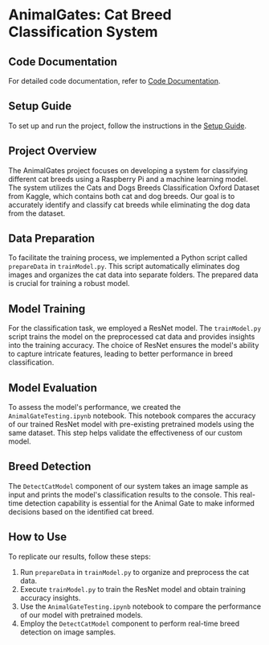 # AnimalGates: Cat Breed Classification System

## Code Documentation

For detailed code documentation, refer to [Code Documentation](<https://drive.google.com/file/d/1i3etmYkegEtu6930kCCHAxDefadX393r/view?usp=sharing>).

## Setup Guide

To set up and run the project, follow the instructions in the [Setup Guide](<https://drive.google.com/file/d/1N5duG3M1jJXAS-8-FWE1XvjGWI0CA3hk/view?usp=sharing>).

## Project Overview

The AnimalGates project focuses on developing a system for classifying different cat breeds using a Raspberry Pi and a machine learning model. The system utilizes the Cats and Dogs Breeds Classification Oxford Dataset from Kaggle, which contains both cat and dog breeds. Our goal is to accurately identify and classify cat breeds while eliminating the dog data from the dataset.

## Data Preparation

To facilitate the training process, we implemented a Python script called `prepareData` in `trainModel.py`. This script automatically eliminates dog images and organizes the cat data into separate folders. The prepared data is crucial for training a robust model.

## Model Training

For the classification task, we employed a ResNet model. The `trainModel.py` script trains the model on the preprocessed cat data and provides insights into the training accuracy. The choice of ResNet ensures the model's ability to capture intricate features, leading to better performance in breed classification.

## Model Evaluation

To assess the model's performance, we created the `AnimalGateTesting.ipynb` notebook. This notebook compares the accuracy of our trained ResNet model with pre-existing pretrained models using the same dataset. This step helps validate the effectiveness of our custom model.

## Breed Detection

The `DetectCatModel` component of our system takes an image sample as input and prints the model's classification results to the console. This real-time detection capability is essential for the Animal Gate to make informed decisions based on the identified cat breed.

## How to Use

To replicate our results, follow these steps:

1. Run `prepareData` in `trainModel.py` to organize and preprocess the cat data.
2. Execute `trainModel.py` to train the ResNet model and obtain training accuracy insights.
3. Use the `AnimalGateTesting.ipynb` notebook to compare the performance of our model with pretrained models.
4. Employ the `DetectCatModel` component to perform real-time breed detection on image samples.

